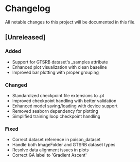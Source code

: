 # Changelog

All notable changes to this project will be documented in this file.

## [Unreleased]

### Added
- Support for GTSRB dataset's _samples attribute
- Enhanced plot visualization with clean baseline
- Improved bar plotting with proper grouping

### Changed
- Standardized checkpoint file extensions to .pt
- Improved checkpoint handling with better validation
- Enhanced model saving/loading with device support
- Removed seaborn dependency for plotting
- Simplified training loop checkpoint handling

### Fixed
- Correct dataset reference in poison_dataset
- Handle both ImageFolder and GTSRB dataset types
- Resolve data alignment issues in plots
- Correct GA label to 'Gradient Ascent'
